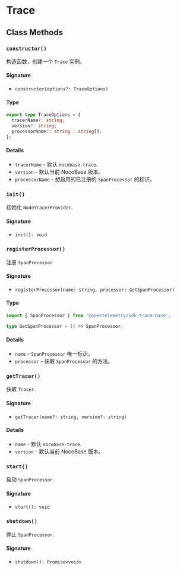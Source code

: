 # Trace

## Class Methods

### `constructor()`

构造函数，创建一个 `Trace` 实例。

#### Signature

- `constructor(options?: TraceOptions)`

#### Type

```ts
export type TraceOptions = {
  tracerName?: string;
  version?: string;
  processorName?: string | string[];
};
```

#### Details

- `tracerName` - 默认 `nocobase-trace`.
- `version` - 默认当前 NocoBase 版本。
- `processorName` - 想启用的已注册的 `SpanProcessor` 的标识。

### `init()`

初始化 `NodeTracerProvider`.

#### Signature

- `init(): void`

### `registerProcessor()`

注册 `SpanProcessor`

#### Signature

- `registerProcessor(name: string, processor: GetSpanProcessor)`

#### Type

```ts
import { SpanProcessor } from '@opentelemetry/sdk-trace-base';

type GetSpanProcessor = () => SpanProcessor;
```

#### Details

- `name` - `SpanProcessor` 唯一标识。
- `processor` - 获取 `SpanProcessor` 的方法。

### `getTracer()`

获取 `Tracer`.

#### Signature

- `getTracer(name?: string, version?: string)`

#### Details

- `name` - 默认 `nocobase-trace`.
- `version` - 默认当前 NocoBase 版本。

### `start()`

启动 `SpanProcessor`.

#### Signature

- `start(): void`

### `shutdown()`

停止 `SpanProcessor`.

#### Signature

- `shutdown(): Promise<void>`
